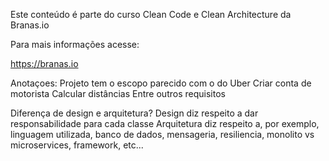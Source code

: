 Este conteúdo é parte do curso Clean Code e Clean Architecture da Branas.io

Para mais informações acesse:

https://branas.io

Anotaçoes:
Projeto tem o escopo parecido com o do Uber
Criar conta de motorista
Calcular distâncias
Entre outros requisitos

Diferença de design e arquitetura?
Design diz respeito a dar responsabilidade para cada classe
Arquitetura diz respeito a, por exemplo, linguagem utilizada, banco de dados, mensageria, resiliencia, monolito vs microservices, framework, etc...




   